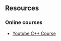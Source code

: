 ## Resources

### Online courses

- [Youtube C++ Course](https://www.youtube.com/watch?v=l8UeoizDLJw&list=PL71DAFD8C68FD9013&index=1)
